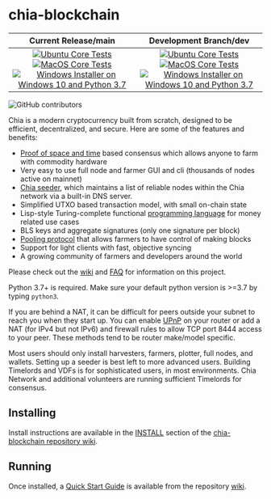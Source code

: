# chia-blockchain



| Current Release/main | Development Branch/dev |
|         :---:          |          :---:         |
| [![Ubuntu Core Tests](https://github.com/TPMR-GIT/EscudoHD/actions/workflows/build-test-ubuntu-core.yml/badge.svg)](https://github.com/TPMR-GIT/EscudoHD/actions/workflows/build-test-ubuntu-core.yml) [![MacOS Core Tests](https://github.com/TPMR-GIT/EscudoHD/actions/workflows/build-test-macos-core.yml/badge.svg)](https://github.com/TPMR-GIT/EscudoHD/actions/workflows/build-test-macos-core.yml) [![Windows Installer on Windows 10 and Python 3.7](https://github.com/TPMR-GIT/EscudoHD/actions/workflows/build-windows-installer.yml/badge.svg)](https://github.com/TPMR-GIT/EscudoHD/actions/workflows/build-windows-installer.yml)  |  [![Ubuntu Core Tests](https://github.com/TPMR-GIT/EscudoHD/actions/workflows/build-test-ubuntu-core.yml/badge.svg?branch=dev)](https://github.com/TPMR-GIT/EscudoHD/actions/workflows/build-test-ubuntu-core.yml) [![MacOS Core Tests](https://github.com/TPMR-GIT/EscudoHD/actions/workflows/build-test-macos-core.yml/badge.svg?branch=dev)](https://github.com/TPMR-GIT/EscudoHD/actions/workflows/build-test-macos-core.yml) [![Windows Installer on Windows 10 and Python 3.7](https://github.com/TPMR-GIT/EscudoHD/actions/workflows/build-windows-installer.yml/badge.svg?branch=dev)](https://github.com/TPMR-GIT/EscudoHD/actions/workflows/build-windows-installer.yml) |

![GitHub contributors](https://img.shields.io/github/contributors/EscudoHDchia-blockchain?logo=GitHub)

Chia is a modern cryptocurrency built from scratch, designed to be efficient, decentralized, and secure. Here are some of the features and benefits:
* [Proof of space and time](https://docs.google.com/document/d/1tmRIb7lgi4QfKkNaxuKOBHRmwbVlGL4f7EsBDr_5xZE/edit) based consensus which allows anyone to farm with commodity hardware
* Very easy to use full node and farmer GUI and cli (thousands of nodes active on mainnet)
* [Chia seeder](https://github.com/TPMR-GIT/EscudoHD/wiki/Chia-Seeder-User-Guide), which maintains a list of reliable nodes within the Chia network via a built-in DNS server.
* Simplified UTXO based transaction model, with small on-chain state
* Lisp-style Turing-complete functional [programming language](https://chialisp.com/) for money related use cases
* BLS keys and aggregate signatures (only one signature per block)
* [Pooling protocol](https://github.com/TPMR-GIT/EscudoHD/wiki/Pooling-User-Guide) that allows farmers to have control of making blocks
* Support for light clients with fast, objective syncing
* A growing community of farmers and developers around the world

Please check out the [wiki](https://github.com/TPMR-GIT/EscudoHD/wiki)
and [FAQ](https://github.com/TPMR-GIT/EscudoHD/wiki/FAQ) for
information on this project.

Python 3.7+ is required. Make sure your default python version is >=3.7
by typing `python3`.

If you are behind a NAT, it can be difficult for peers outside your subnet to
reach you when they start up. You can enable
[UPnP](https://www.homenethowto.com/ports-and-nat/upnp-automatic-port-forward/)
on your router or add a NAT (for IPv4 but not IPv6) and firewall rules to allow
TCP port 8444 access to your peer.
These methods tend to be router make/model specific.

Most users should only install harvesters, farmers, plotter, full nodes, and wallets.
Setting up a seeder is best left to more advanced users.
Building Timelords and VDFs is for sophisticated users, in most environments.
Chia Network and additional volunteers are running sufficient Timelords
for consensus.

## Installing

Install instructions are available in the
[INSTALL](https://github.com/TPMR-GIT/EscudoHD/wiki/INSTALL)
section of the
[chia-blockchain repository wiki](https://github.com/TPMR-GIT/EscudoHD/wiki).

## Running

Once installed, a
[Quick Start Guide](https://github.com/TPMR-GIT/EscudoHD/wiki/Quick-Start-Guide)
is available from the repository
[wiki](https://github.com/TPMR-GIT/EscudoHD/wiki).
